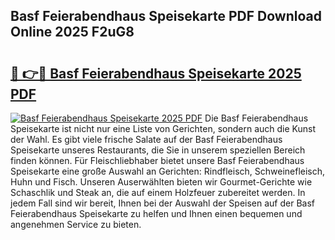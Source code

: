 ## Basf Feierabendhaus Speisekarte PDF Download Online 2025 F2uG8

# <h2><a href="http://gc70ll.nevu.top/?p=Basf+Feierabendhaus+Speisekarte">🔗 👉🔴 Basf Feierabendhaus Speisekarte 2025 PDF</a></h2>

[![Basf Feierabendhaus Speisekarte 2025 PDF](https://i.imgur.com/dBaPXMq.png)](http://gc70ll.nevu.top/?p=Basf+Feierabendhaus+Speisekarte)
Die Basf Feierabendhaus Speisekarte ist nicht nur eine Liste von Gerichten, sondern auch die Kunst der Wahl. Es gibt viele frische Salate auf der Basf Feierabendhaus Speisekarte unseres Restaurants, die Sie in unserem speziellen Bereich finden können. Für Fleischliebhaber bietet unsere Basf Feierabendhaus Speisekarte eine große Auswahl an Gerichten: Rindfleisch, Schweinefleisch, Huhn und Fisch. Unseren Auserwählten bieten wir Gourmet-Gerichte wie Schaschlik und Steak an, die auf einem Holzfeuer zubereitet werden. In jedem Fall sind wir bereit, Ihnen bei der Auswahl der Speisen auf der Basf Feierabendhaus Speisekarte zu helfen und Ihnen einen bequemen und angenehmen Service zu bieten.
